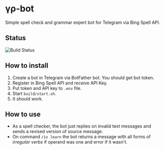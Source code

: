 # γρ-bot
Simple spell check and grammar expert bot for Telegram via Bing Spell API.

## Status
![Build Status](https://travis-ci.com/chechulnikov/gamma-rho-bot.svg?branch=master)

## How to install
1. Create a bot in Telegram via BotFather bot. You should get bot token.
2. Register in Bing Spell API and receive API Key.
3. Put token and API key to `.env` file.
4. Start `build/start.sh`.
5. It should work.

## How to use
* As a spell checker, the bot just replies on invalid text messages and sends a revised version of source message.
* On command `/iv learn` the bot returns a message with all forms of *irregular verbs* if operand was one and error if it wasn't.
